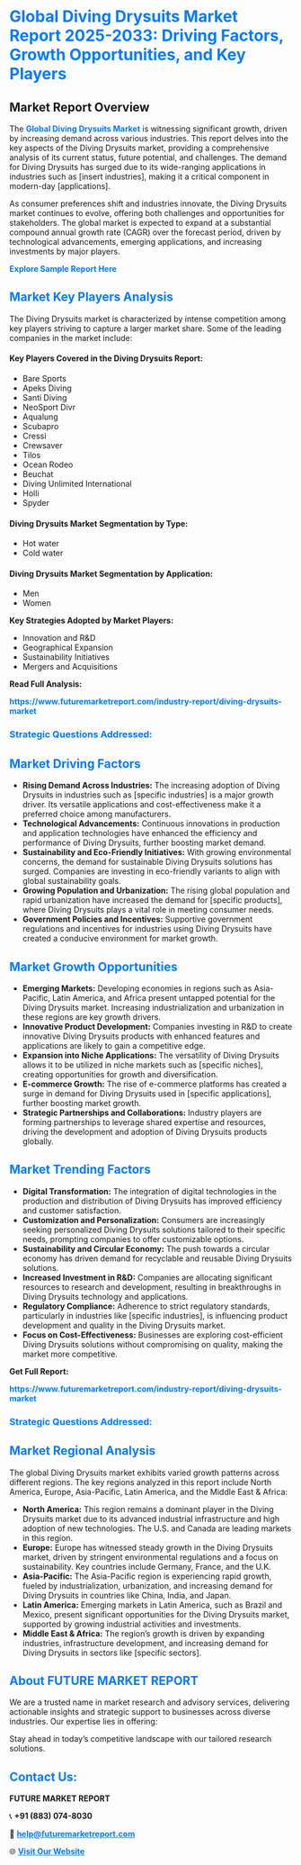 <h1 style="color: #007BFF;">Global Diving Drysuits Market Report 2025-2033: Driving Factors, Growth Opportunities, and Key Players</h1>

<section id="overview">
<h2>Market Report Overview</h2>
<p>The <a href="https://www.futuremarketreport.com/industry-report/diving-drysuits-market" style="color: #007BFF; text-decoration: none;"><strong>Global Diving Drysuits Market</strong></a> is witnessing significant growth, driven by increasing demand across various industries. This report delves into the key aspects of the Diving Drysuits market, providing a comprehensive analysis of its current status, future potential, and challenges. The demand for Diving Drysuits has surged due to its wide-ranging applications in industries such as [insert industries], making it a critical component in modern-day [applications].</p>
<p>As consumer preferences shift and industries innovate, the Diving Drysuits market continues to evolve, offering both challenges and opportunities for stakeholders. The global market is expected to expand at a substantial compound annual growth rate (CAGR) over the forecast period, driven by technological advancements, emerging applications, and increasing investments by major players.</p>
</section>

<section id="overview">
<p><a href="https://www.futuremarketreport.com/request-sample/reportId=92392" style="color: #007BFF; text-decoration: none;"><strong>Explore Sample Report Here</strong></a></p>
</section>

<section id="key-players">
<h2 style="color: #007BFF;">Market Key Players Analysis</h2>
<p>The Diving Drysuits market is characterized by intense competition among key players striving to capture a larger market share. Some of the leading companies in the market include:</p>
<h4>Key Players Covered in the Diving Drysuits Report:</h4>
<ul><li>Bare Sports</li><li>Apeks Diving</li><li>Santi Diving</li><li>NeoSport Divr</li><li>Aqualung</li><li>Scubapro</li><li>Cressi</li><li>Crewsaver</li><li>Tilos</li><li>Ocean Rodeo</li><li>Beuchat</li><li>Diving Unlimited International</li><li>Holli</li><li>Spyder</li></ul>
<h4>Diving Drysuits Market Segmentation by Type:</h4>
<ul><li>Hot water</li><li>Cold water</li></ul>

<h4>Diving Drysuits Market Segmentation by Application:</h4>
<ul><li>Men</li><li>Women</li></ul>
<p><strong>Key Strategies Adopted by Market Players:</strong></p>
<ul>
<li>Innovation and R&D</li>
<li>Geographical Expansion</li>
<li>Sustainability Initiatives</li>
<li>Mergers and Acquisitions</li>
</ul>
</section>

<section>
<p><strong>Read Full Analysis: </strong></p><a href="https://www.futuremarketreport.com/industry-report/diving-drysuits-market" style="color: #007BFF; text-decoration: none;"><strong>https://www.futuremarketreport.com/industry-report/diving-drysuits-market</strong></a>
<h3 style="color: #007BFF;">Strategic Questions Addressed:</h3>
</section>

<section id="driving-factors">
<h2 style="color: #007BFF;">Market Driving Factors</h2>
<ul>
<li><strong>Rising Demand Across Industries:</strong> The increasing adoption of Diving Drysuits in industries such as [specific industries] is a major growth driver. Its versatile applications and cost-effectiveness make it a preferred choice among manufacturers.</li>
<li><strong>Technological Advancements:</strong> Continuous innovations in production and application technologies have enhanced the efficiency and performance of Diving Drysuits, further boosting market demand.</li>
<li><strong>Sustainability and Eco-Friendly Initiatives:</strong> With growing environmental concerns, the demand for sustainable Diving Drysuits solutions has surged. Companies are investing in eco-friendly variants to align with global sustainability goals.</li>
<li><strong>Growing Population and Urbanization:</strong> The rising global population and rapid urbanization have increased the demand for [specific products], where Diving Drysuits plays a vital role in meeting consumer needs.</li>
<li><strong>Government Policies and Incentives:</strong> Supportive government regulations and incentives for industries using Diving Drysuits have created a conducive environment for market growth.</li>
</ul>
</section>

<section id="growth-opportunities">
<h2 style="color: #007BFF;">Market Growth Opportunities</h2>
<ul>
<li><strong>Emerging Markets:</strong> Developing economies in regions such as Asia-Pacific, Latin America, and Africa present untapped potential for the Diving Drysuits market. Increasing industrialization and urbanization in these regions are key growth drivers.</li>
<li><strong>Innovative Product Development:</strong> Companies investing in R&D to create innovative Diving Drysuits products with enhanced features and applications are likely to gain a competitive edge.</li>
<li><strong>Expansion into Niche Applications:</strong> The versatility of Diving Drysuits allows it to be utilized in niche markets such as [specific niches], creating opportunities for growth and diversification.</li>
<li><strong>E-commerce Growth:</strong> The rise of e-commerce platforms has created a surge in demand for Diving Drysuits used in [specific applications], further boosting market growth.</li>
<li><strong>Strategic Partnerships and Collaborations:</strong> Industry players are forming partnerships to leverage shared expertise and resources, driving the development and adoption of Diving Drysuits products globally.</li>
</ul>
</section>

<section id="trending-factors">
<h2 style="color: #007BFF;">Market Trending Factors</h2>
<ul>
<li><strong>Digital Transformation:</strong> The integration of digital technologies in the production and distribution of Diving Drysuits has improved efficiency and customer satisfaction.</li>
<li><strong>Customization and Personalization:</strong> Consumers are increasingly seeking personalized Diving Drysuits solutions tailored to their specific needs, prompting companies to offer customizable options.</li>
<li><strong>Sustainability and Circular Economy:</strong> The push towards a circular economy has driven demand for recyclable and reusable Diving Drysuits solutions.</li>
<li><strong>Increased Investment in R&D:</strong> Companies are allocating significant resources to research and development, resulting in breakthroughs in Diving Drysuits technology and applications.</li>
<li><strong>Regulatory Compliance:</strong> Adherence to strict regulatory standards, particularly in industries like [specific industries], is influencing product development and quality in the Diving Drysuits market.</li>
<li><strong>Focus on Cost-Effectiveness:</strong> Businesses are exploring cost-efficient Diving Drysuits solutions without compromising on quality, making the market more competitive.</li>
</ul>
</section>

<section>
<p><strong>Get Full Report: </strong></p><a href="https://www.futuremarketreport.com/industry-report/diving-drysuits-market" style="color: #007BFF; text-decoration: none;"><strong>https://www.futuremarketreport.com/industry-report/diving-drysuits-market</strong></a>
<h3 style="color: #007BFF;">Strategic Questions Addressed:</h3>
</section>


<section id="regional-analysis">
<h2 style="color: #007BFF;">Market Regional Analysis</h2>
<p>The global Diving Drysuits market exhibits varied growth patterns across different regions. The key regions analyzed in this report include North America, Europe, Asia-Pacific, Latin America, and the Middle East & Africa:</p>
<ul>
<li><strong>North America:</strong> This region remains a dominant player in the Diving Drysuits market due to its advanced industrial infrastructure and high adoption of new technologies. The U.S. and Canada are leading markets in this region.</li>
<li><strong>Europe:</strong> Europe has witnessed steady growth in the Diving Drysuits market, driven by stringent environmental regulations and a focus on sustainability. Key countries include Germany, France, and the U.K.</li>
<li><strong>Asia-Pacific:</strong> The Asia-Pacific region is experiencing rapid growth, fueled by industrialization, urbanization, and increasing demand for Diving Drysuits in countries like China, India, and Japan.</li>
<li><strong>Latin America:</strong> Emerging markets in Latin America, such as Brazil and Mexico, present significant opportunities for the Diving Drysuits market, supported by growing industrial activities and investments.</li>
<li><strong>Middle East & Africa:</strong> The region’s growth is driven by expanding industries, infrastructure development, and increasing demand for Diving Drysuits in sectors like [specific sectors].</li>
</ul>
</section>

<footer>
<h2 style="color: #007BFF;">About FUTURE MARKET REPORT</h2>
<p>We are a trusted name in market research and advisory services, delivering actionable insights and strategic support to businesses across diverse industries. Our expertise lies in offering:</p>

<p>Stay ahead in today’s competitive landscape with our tailored research solutions.</p>

<h2 style="color: #007BFF;">Contact Us:</h2>
<p><strong>FUTURE MARKET REPORT</strong></p>
<p>📞 <strong>+91 (883) 074-8030</strong></p>
<p>📧 <strong><a href="mailto:help@futuremarketreport.com" style="color: #007BFF;">help@futuremarketreport.com</a></strong></p>
<p>🌐 <strong><a href="https://www.futuremarketreport.com/" style="color: #007BFF;">Visit Our Website</a></strong></p>
</footer>